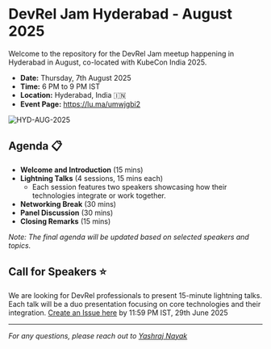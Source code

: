 # DevRel Jam Hyderabad - August 2025

Welcome to the repository for the DevRel Jam meetup happening in Hyderabad in August, co-located with KubeCon India 2025.

- **Date:** Thursday, 7th August 2025
- **Time:** 6 PM to 9 PM IST
- **Location:** Hyderabad, India 🇮🇳
- **Event Page:** https://lu.ma/umwjgbi2

![HYD-AUG-2025](https://github.com/user-attachments/assets/2b3990f7-905d-4a44-a51e-b63052149dc3)

## Agenda 📋

- **Welcome and Introduction** (15 mins)
- **Lightning Talks** (4 sessions, 15 mins each)
  - Each session features two speakers showcasing how their technologies integrate or work together.
- **Networking Break** (30 mins)
- **Panel Discussion** (30 mins)
- **Closing Remarks** (15 mins)

*Note: The final agenda will be updated based on selected speakers and topics.*

## Call for Speakers ⭐️

We are looking for DevRel professionals to present 15-minute lightning talks. Each talk will be a duo presentation focusing on core technologies and their integration. [Create an Issue here](https://github.com/devreljam/Call-For-Speakers/issues/new?template=call_for_speakers.yml) by 11:59 PM IST, 29th June 2025

---

*For any questions, please reach out to [Yashraj Nayak](https://www.linkedin.com/in/yashrajnayak/)*
